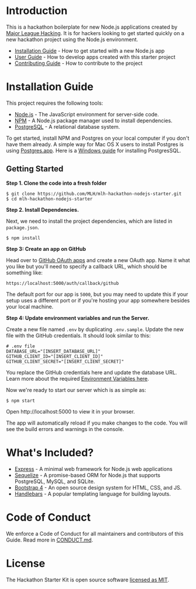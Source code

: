 # Introduction

This is a hackathon boilerplate for new Node.js applications created by [Major League Hacking](https://github.com/mlh). It is for hackers looking to get started quickly on a new hackathon project using the Node.js environment.

- [Installation Guide](#installation-guide) - How to get started with a new Node.js app
- [User Guide](https://github.com/MLH/mlh-hackathon-nodejs-starter/blob/master/docs/USER_GUIDE.md) - How to develop apps created with this starter project
- [Contributing Guide](https://github.com/MLH/mlh-hackathon-nodejs-starter/blob/master/docs/CONTRIBUTING.md) - How to contribute to the project

# <a name='installation-guide'>Installation Guide</a>

This project requires the following tools:

- [Node.js](https://nodejs.org/en/) - The JavaScript environment for server-side code.
- [NPM](https://www.npmjs.com/) - A Node.js package manager used to install dependencies.
- [PostgreSQL](https://www.postgresql.org/) - A relational database system.

To get started, install NPM and Postgres on your local computer if you don't have them already. A simple way for Mac OS X users to install Postgres is using [Postgres.app](https://postgresapp.com/). Here is a [Windows guide](https://www.postgresqltutorial.com/install-postgresql/) for installing PostgresSQL.

## Getting Started

**Step 1. Clone the code into a fresh folder**

```
$ git clone https://github.com/MLH/mlh-hackathon-nodejs-starter.git
$ cd mlh-hackathon-nodejs-starter
```

**Step 2. Install Dependencies.**

Next, we need to install the project dependencies, which are listed in `package.json`.

```
$ npm install
```

**Step 3: Create an app on GitHub**

Head over to [GitHub OAuth apps](https://github.com/settings/developers) and create a new OAuth app. Name it what you like but you'll need to specify a callback URL, which should be something like:

```
https://localhost:5000/auth/callback/github
```

The default port for our app is `5000`, but you may need to update this if your setup uses a different port or if you're hosting your app somewhere besides your local machine.

**Step 4: Update environment variables and run the Server.**

Create a new file named `.env` by duplicating `.env.sample`. Update the new file with the GitHub credentials. It should look similar to this:

```
# .env file
DATABASE_URL="[INSERT_DATABASE_URL]"
GITHUB_CLIENT_ID="[INSERT_CLIENT_ID]"
GITHUB_CLIENT_SECRET="[INSERT_CLIENT_SECRET]"
```

You replace the GitHub credentials here and update the database URL. Learn more about the required [Environment Variables here](#environment-variables).

Now we're ready to start our server which is as simple as:

```
$ npm start
```

Open http://localhost:5000 to view it in your browser.

The app will automatically reload if you make changes to the code.
You will see the build errors and warnings in the console.

# What's Included?

- [Express](https://expressjs.com/) - A minimal web framework for Node.js web applications
- [Sequelize](http://docs.sequelizejs.com/) - A promise-based ORM for Node.js that supports PostgreSQL, MySQL, and SQLite.
- [Bootstrap 4](https://getbootstrap.com/) - An open source design system for HTML, CSS, and JS.
- [Handlebars](https://handlebarsjs.com/) - A popular templating language for building layouts.

# Code of Conduct

We enforce a Code of Conduct for all maintainers and contributors of this Guide. Read more in [CONDUCT.md][mlh-conduct].

# License

The Hackathon Starter Kit is open source software [licensed as MIT][mlh-license].

[mlh-conduct]: https://github.com/MLH/mlh-hackathon-nodejs-starter/blob/master/docs/CONDUCT.md
[mlh-license]: https://github.com/MLH/mlh-hackathon-nodejs-starter/blob/master/LICENSE.md
